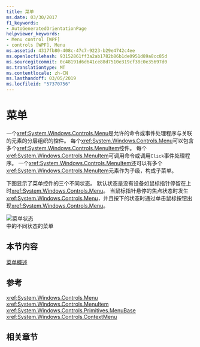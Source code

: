 ```yaml
---
title: 菜单
ms.date: 03/30/2017
f1_keywords:
- AutoGeneratedOrientationPage
helpviewer_keywords:
- Menu control [WPF]
- controls [WPF], Menu
ms.assetid: 4317fb80-408c-47c7-9223-b29e4742c4ee
ms.openlocfilehash: 93152861ff3a2ab1782b86b1de0951d89a8cc85d
ms.sourcegitcommit: 0c48191d6d641ce88d7510e319cf38c0e35697d0
ms.translationtype: MT
ms.contentlocale: zh-CN
ms.lasthandoff: 03/05/2019
ms.locfileid: "57370756"
---
```

# <a name="menu"></a>菜单
一个<xref:System.Windows.Controls.Menu>是允许的命令或事件处理程序与关联的元素的分层组织的控件。 每个<xref:System.Windows.Controls.Menu>可以包含多个<xref:System.Windows.Controls.MenuItem>控件。 每个<xref:System.Windows.Controls.MenuItem>可调用命令或调用`Click`事件处理程序。 一个<xref:System.Windows.Controls.MenuItem>还可以有多个<xref:System.Windows.Controls.MenuItem>元素作为子级，构成子菜单。  
  
 下图显示了菜单控件的三个不同状态。 默认状态是没有设备如鼠标指针停留在上时<xref:System.Windows.Controls.Menu>。 当鼠标指针悬停的焦点状态时发生<xref:System.Windows.Controls.Menu>，并且按下的状态时通过单击鼠标按钮出现<xref:System.Windows.Controls.Menu>。  
  
 ![菜单状态](./media/ss-ctl-menu.gif "SS_CTL_menu")  
中的不同状态的菜单  
  
## <a name="in-this-section"></a>本节内容  
 [菜单概述](menu-overview.md)  
  
## <a name="reference"></a>参考  
 <xref:System.Windows.Controls.Menu>  
  <xref:System.Windows.Controls.MenuItem>  
  <xref:System.Windows.Controls.Primitives.MenuBase>  
  <xref:System.Windows.Controls.ContextMenu>  
  
## <a name="related-sections"></a>相关章节
